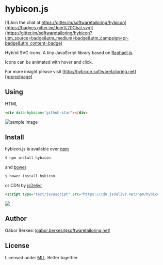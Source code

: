 hybicon.js
===========

[![Join the chat at https://gitter.im/softwaretailoring/hybicon](https://badges.gitter.im/Join%20Chat.svg)](https://gitter.im/softwaretailoring/hybicon?utm_source=badge&utm_medium=badge&utm_campaign=pr-badge&utm_content=badge)

Hybrid SVG icons. A tiny JavaScript library based on [Raphaël.js][raphaeljs].

Icons can be animated with hover and click.

For more insight please visit [http://hybicon.softwaretailoring.net][projectpage]

## Using

HTML
```html
<div data-hybicon="github-star"></div>
```

![sample image](hybicon.sample.png)

## Install

hybicon.js is available over [npm][npm]

```sh
$ npm install hybicon
```

and [bower][bower]

```sh
$ bower install hybicon
```

or CDN by [jsDelivr][jsdelivr]

```html
<script type="text/javascript" src="https://cdn.jsdelivr.net/npm/hybicon@1.4.0/js/hybicon.min.js"></script>
```  
[![](https://data.jsdelivr.com/v1/package/npm/hybicon/badge)](https://www.jsdelivr.com/package/npm/hybicon)

## Author

Gábor Berkesi (gabor.berkesi@softwaretailoring.net)

## License

Licensed under [MIT][mit]. Better together.

[projectpage]: http://hybicon.softwaretailoring.net
[mit]: http://www.opensource.org/licenses/mit-license.php
[raphaeljs]: http://dmitrybaranovskiy.github.io/raphael
[npm]: https://www.npmjs.com/package/hybicon
[bower]: http://bower.io/search/?q=hybicon
[jsdelivr]: http://www.jsdelivr.com/?query=hybicon

